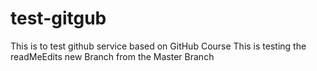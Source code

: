 # test-gitgub
This is to test github service based on GitHub Course
This is testing the readMeEdits new Branch from the Master Branch
